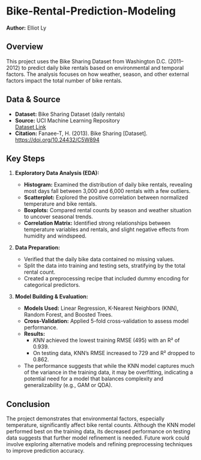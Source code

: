# Bike-Rental-Prediction-Modeling

**Author:** Elliot Ly

## Overview
This project uses the Bike Sharing Dataset from Washington D.C. (2011–2012) to predict daily bike rentals based on environmental and temporal factors. The analysis focuses on how weather, season, and other external factors impact the total number of bike rentals.

## Data & Source
- **Dataset:** Bike Sharing Dataset (daily rentals)  
- **Source:** UCI Machine Learning Repository  
  [Dataset Link](https://archive.ics.uci.edu/dataset/275/bike+sharing+dataset)  
- **Citation:** Fanaee-T, H. (2013). Bike Sharing [Dataset]. https://doi.org/10.24432/C5W894

## Key Steps
1. **Exploratory Data Analysis (EDA):**
   - **Histogram:** Examined the distribution of daily bike rentals, revealing most days fall between 3,000 and 6,000 rentals with a few outliers.
   - **Scatterplot:** Explored the positive correlation between normalized temperature and bike rentals.
   - **Boxplots:** Compared rental counts by season and weather situation to uncover seasonal trends.
   - **Correlation Matrix:** Identified strong relationships between temperature variables and rentals, and slight negative effects from humidity and windspeed.

2. **Data Preparation:**
   - Verified that the daily bike data contained no missing values.
   - Split the data into training and testing sets, stratifying by the total rental count.
   - Created a preprocessing recipe that included dummy encoding for categorical predictors.

3. **Model Building & Evaluation:**
   - **Models Used:** Linear Regression, K-Nearest Neighbors (KNN), Random Forest, and Boosted Trees.
   - **Cross-Validation:** Applied 5-fold cross-validation to assess model performance.
   - **Results:**  
     - *KNN* achieved the lowest training RMSE (495) with an R² of 0.939.
     - On testing data, KNN’s RMSE increased to 729 and R² dropped to 0.862.
   - The performance suggests that while the KNN model captures much of the variance in the training data, it may be overfitting, indicating a potential need for a model that balances complexity and generalizability (e.g., GAM or QDA).

## Conclusion
The project demonstrates that environmental factors, especially temperature, significantly affect bike rental counts. Although the KNN model performed best on the training data, its decreased performance on testing data suggests that further model refinement is needed. Future work could involve exploring alternative models and refining preprocessing techniques to improve prediction accuracy.

